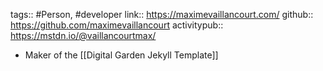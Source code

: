 tags:: #Person, #developer
link:: https://maximevaillancourt.com/
github:: https://github.com/maximevaillancourt
activitypub:: https://mstdn.io/@vaillancourtmax/

- Maker of the [[Digital Garden Jekyll Template]]